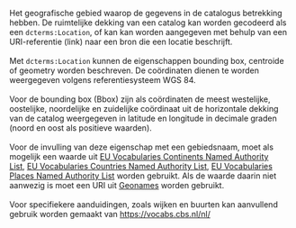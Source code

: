 Het geografische gebied waarop de gegevens in de catalogus betrekking hebben. De ruimtelijke dekking van een catalog kan worden gecodeerd als een <code>dcterms:Location</code>, of kan kan worden aangegeven met behulp van een URI-referentie (link) naar een bron die een locatie beschrijft.
<br>
<br>
Met <code>dcterms:Location</code> kunnen de eigenschappen bounding box, centroide of geometry worden beschreven. De coördinaten dienen te worden weergegeven volgens referentiesysteem WGS 84.
<br>
<br>
Voor de bounding box (Bbox) zijn als coördinaten de meest westelijke, oostelijke, noordelijke en zuidelijke coördinaat uit de horizontale dekking van de catalog weergegeven in latitude en longitude in decimale graden (noord en oost als positieve waarden).
<br>
<br>
Voor de invulling van deze eigenschap met een gebiedsnaam, moet als mogelijk een waarde uit <a href='http://publications.europa.eu/resource/authority/continent/' target='_blank'>EU Vocabularies Continents Named Authority List</a>, <a href='http://publications.europa.eu/resource/authority/country' target='_blank'>EU Vocabularies Countries Named Authority List</a>, <a href='http://publications.europa.eu/resource/authority/place/' target='_blank'>EU Vocabularies Places Named Authority List</a> worden gebruikt. Als de waarde daarin niet aanwezig is moet een URI uit <a href='http://www.geonames.org/' target='_blank'>Geonames</a> worden gebruikt. 
<br>
<br>
Voor specifiekere aanduidingen, zoals wijken en buurten kan aanvullend gebruik worden gemaakt van  <a href='https://vocabs.cbs.nl/nl/' target='_blank'>https://vocabs.cbs.nl/nl/</a> 

